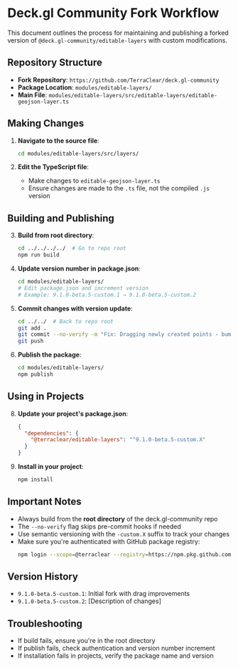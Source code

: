# Deck.gl Community Fork Workflow

This document outlines the process for maintaining and publishing a forked version of `@deck.gl-community/editable-layers` with custom modifications.

## Repository Structure

- **Fork Repository**: `https://github.com/TerraClear/deck.gl-community`
- **Package Location**: `modules/editable-layers/`
- **Main File**: `modules/editable-layers/src/editable-layers/editable-geojson-layer.ts`

## Making Changes

1. **Navigate to the source file**:

   ```bash
   cd modules/editable-layers/src/layers/
   ```

2. **Edit the TypeScript file**:
   - Make changes to `editable-geojson-layer.ts`
   - Ensure changes are made to the `.ts` file, not the compiled `.js` version

## Building and Publishing

3. **Build from root directory**:

   ```bash
   cd ../../../../  # Go to repo root
   npm run build
   ```

4. **Update version number in package.json**:

   ```bash
   cd modules/editable-layers/
   # Edit package.json and increment version
   # Example: 9.1.0-beta.5-custom.1 → 9.1.0-beta.5-custom.2
   ```

5. **Commit changes with version update**:

   ```bash
   cd ../../  # Back to repo root
   git add .
   git commit --no-verify -m "Fix: Dragging newly created points - bump to v9.1.0-beta.5-custom.X"
   git push
   ```

6. **Publish the package**:
   ```bash
   cd modules/editable-layers/
   npm publish
   ```

## Using in Projects

8. **Update your project's package.json**:

   ```json
   {
     "dependencies": {
       "@terraclear/editable-layers": "^9.1.0-beta.5-custom.X"
     }
   }
   ```

9. **Install in your project**:
   ```bash
   npm install
   ```

## Important Notes

- Always build from the **root directory** of the deck.gl-community repo
- The `--no-verify` flag skips pre-commit hooks if needed
- Use semantic versioning with the `-custom.X` suffix to track your changes
- Make sure you're authenticated with GitHub package registry:
  ```bash
  npm login --scope=@terraclear --registry=https://npm.pkg.github.com
  ```

## Version History

- `9.1.0-beta.5-custom.1`: Initial fork with drag improvements
- `9.1.0-beta.5-custom.2`: [Description of changes]

## Troubleshooting

- If build fails, ensure you're in the root directory
- If publish fails, check authentication and version number increment
- If installation fails in projects, verify the package name and version
